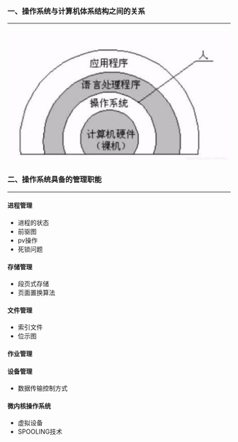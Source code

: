 ### 一、操作系统与计算机体系结构之间的关系

---

![img](1.%E6%93%8D%E4%BD%9C%E7%B3%BB%E7%BB%9F%E6%A6%82%E8%BF%B0.assets/watermark,type_ZmFuZ3poZW5naGVpdGk,shadow_10,text_aHR0cHM6Ly9ibG9nLmNzZG4ubmV0L2ltcmVhbF8=,size_16,color_FFFFFF,t_70-20220804085719092.jpeg)



### 二、操作系统具备的管理职能

---

#### 进程管理

- 进程的状态
- 前驱图
- pv操作
- 死锁问题

#### 存储管理

- 段页式存储
- 页面置换算法

#### 文件管理

- 索引文件
- 位示图

#### 作业管理

#### 设备管理

- 数据传输控制方式

#### 微内核操作系统

- 虚拟设备
- SPOOLING技术